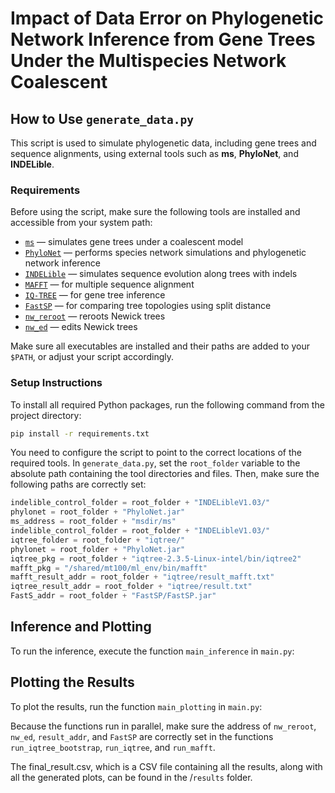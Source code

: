 # Impact of Data Error on Phylogenetic Network Inference from Gene Trees Under the Multispecies Network Coalescent

## How to Use `generate_data.py`

This script is used to simulate phylogenetic data, including gene trees and sequence alignments, using external tools such as **ms**, **PhyloNet**, and **INDELible**.

### Requirements

Before using the script, make sure the following tools are installed and accessible from your system path:

- [`ms`](http://home.uchicago.edu/rhudson1/source/mksamples.html) — simulates gene trees under a coalescent model
- [`PhyloNet`](https://bioinfocs.rice.edu/phylonet) — performs species network simulations and phylogenetic network inference
- [`INDELible`](http://abacus.gene.ucl.ac.uk/software/indelible/) — simulates sequence evolution along trees with indels
- [`MAFFT`](https://mafft.cbrc.jp/alignment/software/) — for multiple sequence alignment
- [`IQ-TREE`](http://www.iqtree.org/) — for gene tree inference
- [`FastSP`](https://github.com/smirarab/FastSP) — for comparing tree topologies using split distance
- [`nw_reroot`](https://github.com/tjunier/newick_utils/tree/master) — reroots Newick trees
- [`nw_ed`](https://github.com/tjunier/newick_utils/tree/master) — edits Newick trees

Make sure all executables are installed and their paths are added to your `$PATH`, or adjust your script accordingly.

### Setup Instructions

To install all required Python packages, run the following command from the project directory:

```bash
pip install -r requirements.txt
```

You need to configure the script to point to the correct locations of the required tools. In `generate_data.py`, set the `root_folder` variable to the absolute path containing the tool directories and files. Then, make sure the following paths are correctly set:

```python
indelible_control_folder = root_folder + "INDELibleV1.03/"
phylonet = root_folder + "PhyloNet.jar"
ms_address = root_folder + "msdir/ms"
indelible_control_folder = root_folder + "INDELibleV1.03/"
iqtree_folder = root_folder + "iqtree/"
phylonet = root_folder + "PhyloNet.jar"
iqtree_pkg = root_folder + "iqtree-2.3.5-Linux-intel/bin/iqtree2"
mafft_pkg = "/shared/mt100/ml_env/bin/mafft"
mafft_result_addr = root_folder + "iqtree/result_mafft.txt"
iqtree_result_addr = root_folder + "iqtree/result.txt"
FastS_addr = root_folder + "FastSP/FastSP.jar"
```
## Inference and Plotting

To run the inference, execute the function `main_inference` in `main.py`:

## Plotting the Results

To plot the results, run the function `main_plotting` in `main.py`:

Because the functions run in parallel, make sure the address of `nw_reroot`, `nw_ed`, `result_addr`, and `FastSP` are correctly set in the functions `run_iqtree_bootstrap`, `run_iqtree`, and `run_mafft`.

The final_result.csv, which is a CSV file containing all the results, along with all the generated plots, can be found in the /`results` folder.
